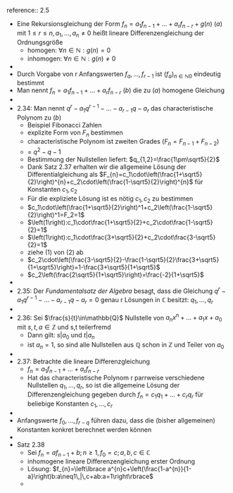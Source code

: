 reference:: 2.5

- Eine Rekursionsgleichung der Form $f_{n}=a_1f_{n-1}+...+a_{r}f_{n-r}+g\left(n\right)$ (*a*) mit $1\leq r\leq n,a_1,...,a_{n}\neq0$ heißt lineare Differenzengleichung der Ordnungsgröße
	- homogen: $\forall n\in\mathbb{N}:g\left(n\right)=0$
	- inhomogen: $\forall n\in\mathbb{N}:g\left(n\right)\neq0$
-
- Durch Vorgabe von r Anfangswerten $f_{a},...,f_{r-1}$ ist $\left(f_{a}\right)_{n\in\mathbb{N}0}$ eindeutig bestimmt
- Man nennt $f_{n}=a_1f_{n-1}+...+a_{r}f_{n-r}$ (*b*) die zu (*a*) homogene Gleichung
-
- 2.34: Man nennt $q^{r}-a_1q^{r-1}-...-a_{r-1}q-a_{r}$ das characteristische Polynom zu (*b*)
	- Beispiel Fibonacci Zahlen
	- explizite Form von $F_{n}$ bestimmen
	- characteristische Polynom ist zweiten Grades ($F_{n}=F_{n-1}+F_{n-2}$)
	- = $q^2-q-1$
	- Bestimmung der Nullstellen liefert: $q_{1,2}=\frac{1\pm\sqrt5}{2}$
	- Dank Satz 2.37 erhalten wir die allgemeine Lösung der Differentialgleichung als $F_{n}=c_1\cdot\left(\frac{1+\sqrt5}{2}\right)^{n}+c_2\cdot\left(\frac{1-\sqrt5}{2}\right)^{n}$ für Konstanten $c_1,c_2$
	- Für die expliziete Lösung ist es nötig $c_1,c_2$ zu bestimmen
	- $c_1\cdot\left(\frac{1+\sqrt5}{2}\right)^1+c_2\left(\frac{1-\sqrt5}{2}\right)^1=F_2=1$
	- $\left(1\right):c_1\cdot\frac{1+\sqrt5}{2}+c_2\cdot\frac{1-\sqrt5}{2}=1$
	- $\left(1\right):c_1\cdot\frac{3+\sqrt5}{2}+c_2\cdot\frac{3-\sqrt5}{2}=1$
	- ziehe (1) von (2) ab
	- $c_2\cdot\left(\frac{3-\sqrt5}{2}-\frac{1-\sqrt5}{2}\frac{3+\sqrt5}{1+\sqrt5}\right)=1-\frac{3+\sqrt5}{1+\sqrt5}$
	- $c_2\left(\frac{2\sqrt5}{1+\sqrt5}\right)=\frac{-2}{1+\sqrt5}$
-
- 2.35: Der *Fundamentalsatz der Algebra* besagt, dass die Gleichung $q^{r}-a_1q^{r-1}-...-a_{r-1}q-a_{r}=0$ genau r Lösungen in $\mathbb{C}$ besitzt: $q_1,...,q_{r}$
-
- 2.36: Sei $\frac{s}{t}\in\mathbb{Q}$ Nullstelle von $a_{n}x^{n}+...+a_1x+a_0$ mit $s,t,a\in\mathbb{Z}$ und s,t teilerfremd
	- Dann gilt: $s|a_0$ und $t|a_{n}$
	- ist $a_{n}=1$, so sind alle Nullstellen aus $\mathbb{Q}$ schon in $\mathbb{Z}$ und Teiler von $a_0$
-
- 2.37: Betrachte die lineare Differenzgleichung
	- $f_{n}=a_1f_{n-1}+...+a_{r}f_{n-r}$
	- Hat das characteristische Polynom r parrweise verschiedene Nullstellen $q_1,...,q_{r}$, so ist die allgemeine Lösung der Differenzengleichung gegeben durch $f_{n}=c_1q_1+...+c_{r}q_{r}$ für beliebige Konstanten $c_1,...,c_{r}$
-
- Anfangswerte $f_0,...,f_{r-q}$ führen dazu, dass die (bisher allgemeinen) Konstanten konkret berechnet werden können
-
- Satz 2.38
	- Sei $f_{n}=af_{n-1}+b;n\geq1,f_0=c;a,b,c\in\mathbb{C}$
	- inhomogene lineare Differenzengleichung erster Ordnung
	- Lösung: $f_{n}=\left\lbrace a^{n}c+\left(\frac{1-a^{n}}{1-a}\right)b:a\neq1\,|\,c+ab:a=1\right\rbrace$
	-
